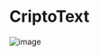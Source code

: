 # CriptoText
![image](https://github.com/DevKaliper/CriptoText/assets/122651755/1bf36aa3-85de-42ae-8600-f12f5e6205a9)
